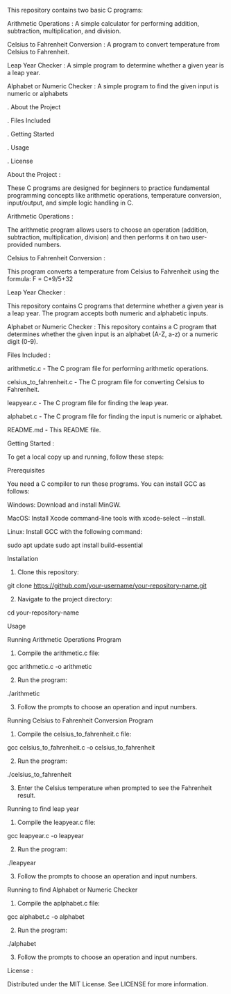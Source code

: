 This repository contains two basic C programs:

Arithmetic Operations : A simple calculator for performing addition, subtraction, multiplication, and division.

Celsius to Fahrenheit Conversion : A program to convert temperature from Celsius to Fahrenheit.

Leap Year Checker : A simple program to determine whether a given year is a leap year.

Alphabet or Numeric Checker : A simple program to find the given input is numeric or alphabets

. About the Project

. Files Included

. Getting Started

. Usage

. License

About the Project :

These C programs are designed for beginners to practice fundamental programming concepts like arithmetic operations, temperature conversion, input/output, and simple logic handling in C.

Arithmetic Operations :

The arithmetic program allows users to choose an operation (addition, subtraction, multiplication, division) and then performs it on two user-provided numbers.

Celsius to Fahrenheit Conversion :

This program converts a temperature from Celsius to Fahrenheit using the formula: F = C*9/5+32

Leap Year Checker :

This repository contains C programs that determine whether a given year is a leap year. The program accepts both numeric and alphabetic inputs.

Alphabet or Numeric Checker : This repository contains a C program that determines whether the given input is an alphabet (A-Z, a-z) or a numeric digit (0-9).

Files Included :

arithmetic.c - The C program file for performing arithmetic operations.

celsius_to_fahrenheit.c - The C program file for converting Celsius to Fahrenheit.

leapyear.c - The C program file for finding the leap year.

alphabet.c - The C program file for finding the input is numeric or alphabet.

README.md - This README file.

Getting Started :

To get a local copy up and running, follow these steps:

Prerequisites

You need a C compiler to run these programs. You can install GCC as follows:

Windows: Download and install MinGW.

MacOS: Install Xcode command-line tools with xcode-select --install.

Linux: Install GCC with the following command:

sudo apt update
sudo apt install build-essential

Installation

1. Clone this repository:

git clone https://github.com/your-username/your-repository-name.git

2. Navigate to the project directory:

cd your-repository-name

Usage

Running Arithmetic Operations Program

1. Compile the arithmetic.c file:

gcc arithmetic.c -o arithmetic

2. Run the program:

./arithmetic

3. Follow the prompts to choose an operation and input numbers.

Running Celsius to Fahrenheit Conversion Program

1. Compile the celsius_to_fahrenheit.c file:

gcc celsius_to_fahrenheit.c -o celsius_to_fahrenheit

2. Run the program:

./celsius_to_fahrenheit

3. Enter the Celsius temperature when prompted to see the Fahrenheit result.

Running to find leap year

1. Compile the leapyear.c file:

gcc leapyear.c -o leapyear

2. Run the program:

./leapyear

3. Follow the prompts to choose an operation and input numbers.

Running to find Alphabet or Numeric Checker

1. Compile the aplphabet.c file:

gcc alphabet.c -o alphabet

2. Run the program:

./alphabet

3. Follow the prompts to choose an operation and input numbers.

License :

Distributed under the MIT License. See LICENSE for more information.
